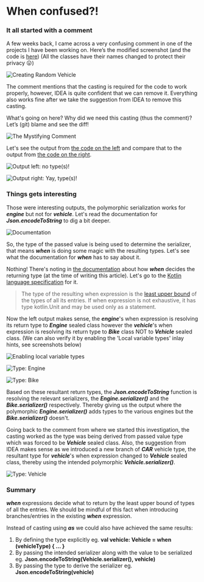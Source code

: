 # When confused?!

### It all started with a comment

A few weeks back, I came across a very confusing comment in one of the projects I have been working on. Here’s the modified screenshot (and the code is [here](https://github.com/cmxiv/kotlin-playground/blob/polymorphic-serialization/src/main/kotlin/Main.kt)) (All the classes have their names changed to protect their privacy 😛)

![](/blog/image/14072024/01/creating_random_vehicle.png "Creating Random Vehicle")

The comment mentions that the casting is required for the code to work properly, however, IDEA is quite confident that we can remove it. Everything also works fine after we take the suggestion from IDEA to remove this casting.

What's going on here? Why did we need this casting (thus the comment)? Let’s (git) blame and see the diff!

![](/blog/image/14072024/01/the_mystifying_comment.png "The Mystifying Comment")

Let's see the output from [the code on the left](https://github.com/cmxiv/kotlin-playground/blob/d9c04b2b7736c78fbc2e0461f2e62d76af3270ef/src/main/kotlin/Main.kt) and compare that to the output from [the code on the right](https://github.com/cmxiv/kotlin-playground/blob/bb88f462624e76aa1790548a218133f6a9441175/src/main/kotlin/Main.kt).

![](/blog/image/14072024/01/output_left_no_types.png "Output left: no type(s)!")

![](/blog/image/14072024/01/output_right_yay_types.png "Output right: Yay, type(s)!")

### Things gets interesting

Those were interesting outputs, the polymorphic serialization works for **_engine_** but not for **_vehicle_**. Let's read the documentation for **_Json.encodeToString_** to dig a bit deeper.

![](/blog/image/14072024/01/documentation.png "Documentation")

So, the type of the passed value is being used to determine the serializer, that means **_when_** is doing some magic with the resulting types. Let's see what the documentation for **_when_** has to say about it.

Nothing! There's noting in [the documentation](https://kotlinlang.org/docs/control-flow.html#when-expression) about how **_when_** decides the returning type (at the time of writing this article). Let's go to the [Kotlin language specification](https://kotlinlang.org/spec/expressions.html#when-expressions) for it.

> The type of the resulting when expression is the [least upper bound](https://kotlinlang.org/spec/type-system.html#least-upper-bound) of the types of all its entries. If when expression is not exhaustive, it has type kotlin.Unit and may be used only as a statement.

Now the left output makes sense, the **_engine_**'s when expression is resolving its return type to **_Engine_** sealed class however the **_vehicle_**'s when expression is resolving its return type to **_Bike_** class NOT to **_Vehicle_** sealed class. (We can also verify it by enabling the 'Local variable types' inlay hints, see screenshots below)

![](/blog/image/14072024/01/enabling_local_variable_types.png "Enabling local variable types")

![](/blog/image/14072024/01/type_engine.png "Type: Engine")

![](/blog/image/14072024/01/type_bike.png "Type: Bike")

Based on these resultant return types, the **_Json.encodeToString_** function is resolving the relevant serializers, the **_Engine.serializer()_** and the **_Bike.serializer()_** respectively. Thereby giving us the output where the polymorphic **_Engine.serializer()_** adds types to the various engines but the **_Bike.serializer()_** doesn't.

Going back to the comment from where we started this investigation, the casting worked as the type was being derived from passed value type which was forced to be **_Vehicle_** sealed class. Also, the suggestion from IDEA makes sense as we introduced a new branch of **_CAR_** vehicle type, the resultant type for **_vehicle_**'s when expression changed to **_Vehicle_** sealed class, thereby using the intended polymorphic **_Vehicle.serializer()_**.

![](/blog/image/14072024/01/type_vehicle.png "Type: Vehicle")

### Summary
**_when_** expressions decide what to return by the least upper bound of types of all the entries. We should be mindful of this fact when introducing branches/entries in the existing **_when_** expression.

Instead of casting using **_as_** we could also have achieved the same results:
1. By defining the type explicitly eg. **val vehicle: Vehicle = when (vehicleType) { ... }** 
2. By passing the intended serializer along with the value to be serialized eg. **Json.encodeToString(Vehicle.serializer(), vehicle)**
3. By passing the type to derive the serializer eg. **Json.encodeToString<Vehicle>(vehicle)**
